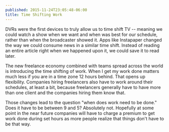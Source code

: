 ```yaml
---
published: 2015-11-24T23:05:48-06:00
title: Time Shifting Work
---
```

DVRs were the first devices to truly allow us to time shift TV -- meaning we could watch a show when we want and when was best for our schedule, rather than when the broadcaster showed it. Apps like Instapaper changed the way we could consume news in a similar time shift. Instead of reading an entire article right when we happened upon it, we could save it to read later.

The new freelance economy combined with teams spread across the world is introducing the time shifting of work. When I get my work done matters much less if you are in a time zone 12 hours behind. That opens up flexibility. Companies hiring freelancers also have to work around their schedules, at least a bit, because freelancers generally have to have more than one client and the companies hiring them know that.

Those changes lead to the question "when does work need to be done." Does it have to be between 9 and 5? Absolutely not. Hopefully at some point in the near future companies will have to charge a premium to get work done during set hours as more people realize that things don't have to be that way.